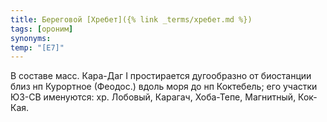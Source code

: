 ```yaml
---
title: Береговой [Хребет]({% link _terms/хребет.md %})
tags: [ороним]
synonyms:
temp: "[Е7]"
---
```


В составе масс. Кара-Даг I простирается дугообразно от биостанции близ нп
Курортное (Феодос.) вдоль моря до нп Коктебель; его участки ЮЗ-СВ именуются: хр.
Лобовый, Карагач, Хоба-Тепе, Магнитный, Кок-Кая.
